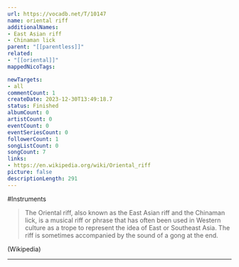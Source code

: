 ```yaml
---
url: https://vocadb.net/T/10147
name: oriental riff
additionalNames: 
- East Asian riff
- Chinaman lick
parent: "[[parentless]]"
related:
- "[[oriental]]"
mappedNicoTags:

newTargets:
- all
commentCount: 1
createDate: 2023-12-30T13:49:18.7
status: Finished
albumCount: 0
artistCount: 0
eventCount: 0
eventSeriesCount: 0
followerCount: 1
songListCount: 0
songCount: 7
links: 
- https://en.wikipedia.org/wiki/Oriental_riff
picture: false
descriptionLength: 291
---
```


#Instruments

> The Oriental riff, also known as the East Asian riff and the Chinaman lick, is a musical riff or phrase that has often been used in Western culture as a trope to represent the idea of East or Southeast Asia. The riff is sometimes accompanied by the sound of a gong at the end.

(Wikipedia)

---

